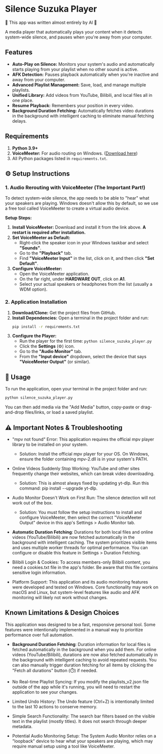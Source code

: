 # Silence Suzuka Player

🤖 This app was written almost entirely by AI 🤖

A media player that automatically plays your content when it detects system-wide silence, and pauses when you're away from your computer.



## Features

* **Auto-Play on Silence:** Monitors your system's audio and automatically starts playing from your playlist when no other sound is active.
* **AFK Detection:** Pauses playback automatically when you're inactive and away from your computer.
* **Advanced Playlist Management:** Save, load, and manage multiple playlists.
* **Unified Library:** Add videos from YouTube, Bilibili, and local files all in one place.
* **Resume Playback:** Remembers your position in every video.
* **Background Duration Fetching:** Automatically fetches video durations in the background with intelligent caching to eliminate manual fetching delays.

## Requirements

1.  **Python 3.9+**
2.  **VoiceMeeter:** For audio routing on Windows. ([Download here](https://vb-audio.com/Voicemeeter/))
3.  All Python packages listed in `requirements.txt`.

## ⚙️ Setup Instructions

### 1. Audio Rerouting with VoiceMeeter (The Important Part!)

To detect system-wide silence, the app needs to be able to "hear" what your speakers are playing. Windows doesn't allow this by default, so we use a free tool called VoiceMeeter to create a virtual audio device.

**Setup Steps:**

1.  **Install VoiceMeeter:** Download and install it from the link above. **A restart is required after installation.**
2.  **Set VoiceMeeter as Default:**
    * Right-click the speaker icon in your Windows taskbar and select **"Sounds"**.
    * Go to the **"Playback"** tab.
    * Find **"VoiceMeeter Input"** in the list, click on it, and then click **"Set Default"**.
3.  **Configure VoiceMeeter:**
    * Open the VoiceMeeter application.
    * On the far right, under **HARDWARE OUT**, click on **A1**.
    * Select your actual speakers or headphones from the list (usually a WDM option).

### 2. Application Installation

1.  **Download/Clone:** Get the project files from GitHub.
2.  **Install Dependencies:** Open a terminal in the project folder and run:
    ```bash
    pip install -r requirements.txt
    ```
3.  **Configure the Player:**
    * Run the player for the first time: `python silence_suzuka_player.py`
    * Click the **Settings** (⚙️) icon.
    * Go to the **"Audio Monitor"** tab.
    * From the **"Input device"** dropdown, select the device that says **"VoiceMeeter Output"** (or similar).

## 🚀 Usage

To run the application, open your terminal in the project folder and run:
```bash
python silence_suzuka_player.py
```
You can then add media via the "Add Media" button, copy-paste or drag-and-drop files/links, or load a saved playlist.

## ⚠️ Important Notes & Troubleshooting
* "mpv not found" Error: This application requires the official mpv player library to be installed on your system.

   * Solution: Install the official mpv player for your OS. On Windows, ensure the folder containing mpv-2.dll is in your system's PATH.

* Online Videos Suddenly Stop Working: YouTube and other sites frequently change their websites, which can break video downloading.

   * Solution: This is almost always fixed by updating yt-dlp. Run this command: pip install --upgrade yt-dlp.

* Audio Monitor Doesn't Work on First Run: The silence detection will not work out of the box.

   * Solution: You must follow the setup instructions to install and configure VoiceMeeter, then select the correct "VoiceMeeter Output" device in this app's Settings > Audio Monitor tab.

* **Automatic Duration Fetching**: Durations for both local files and online videos (YouTube/Bilibili) are now fetched automatically in the background with intelligent caching. The system prioritizes visible items and uses multiple worker threads for optimal performance. You can configure or disable this feature in Settings > Duration Fetching.

* Bilibili Login & Cookies: To access members-only Bilibili content, you need a cookies.txt file in the app's folder. Be aware that this file contains sensitive login information.

* Platform Support: This application and its audio monitoring features were developed and tested on Windows. Core functionality may work on macOS and Linux, but system-level features like audio and AFK monitoring will likely not work without changes.

## Known Limitations & Design Choices
This application was designed to be a fast, responsive personal tool. Some features were intentionally implemented in a manual way to prioritize performance over full automation.

* **Background Duration Fetching**: Duration information for local files is fetched automatically in the background when you add them. For online videos (YouTube/Bilibili), durations are now also fetched automatically in the background with intelligent caching to avoid repeated requests. You can also manually trigger duration fetching for all items by clicking the "Fetch all durations" button (⏱️) if needed.

* No Real-time Playlist Syncing: If you modify the playlists_v2.json file outside of the app while it's running, you will need to restart the application to see your changes.

* Limited Undo History: The Undo feature (Ctrl+Z) is intentionally limited to the last 10 actions to conserve memory.

* Simple Search Functionality: The search bar filters based on the visible text in the playlist (mostly titles). It does not search through deeper metadata.

* Potential Audio Monitoring Setup: The System Audio Monitor relies on a "loopback" device to hear what your speakers are playing, which may require manual setup using a tool like VoiceMeeter.

